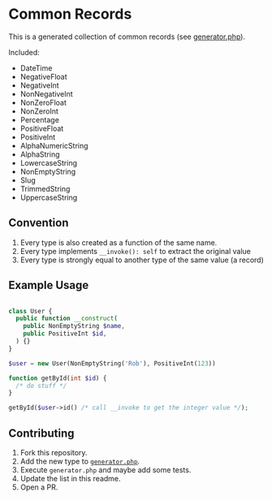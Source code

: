 # Common Records

This is a generated collection of common records (see [generator.php](generator.php)).

Included:

- DateTime
- NegativeFloat
- NegativeInt
- NonNegativeInt
- NonZeroFloat
- NonZeroInt
- Percentage
- PositiveFloat
- PositiveInt
- AlphaNumericString
- AlphaString
- LowercaseString
- NonEmptyString
- Slug
- TrimmedString
- UppercaseString

## Convention

1. Every type is also created as a function of the same name.
2. Every type implements `__invoke(): self` to extract the original value
3. Every type is strongly equal to another type of the same value (a record)

## Example Usage

```php

class User {
  public function __construct(
    public NonEmptyString $name,
    public PositiveInt $id,
  ) {}
}

$user = new User(NonEmptyString('Rob'), PositiveInt(123))

function getById(int $id) {
  /* do stuff */
}

getById($user->id() /* call __invoke to get the integer value */);
```

## Contributing

1. Fork this repository.
2. Add the new type to [`generator.php`](generator.php).
3. Execute `generator.php` and maybe add some tests.
4. Update the list in this readme.
5. Open a PR.
